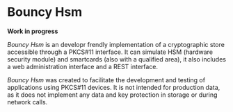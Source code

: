 # Bouncy Hsm

**Work in progress** 

_Bouncy Hsm_ is an developr frendly implementation of a cryptographic store accessible through a PKCS#11 interface.
It can simulate HSM (hardware security module) and smartcards (also with a qualified area), 
it also includes a web administration interface and a REST interface.

_Bouncy Hsm_ was created to facilitate the development and testing of applications using PKCS#11 devices.
It is not intended for production data, as it does not implement any data and key protection in storage
or during network calls.
